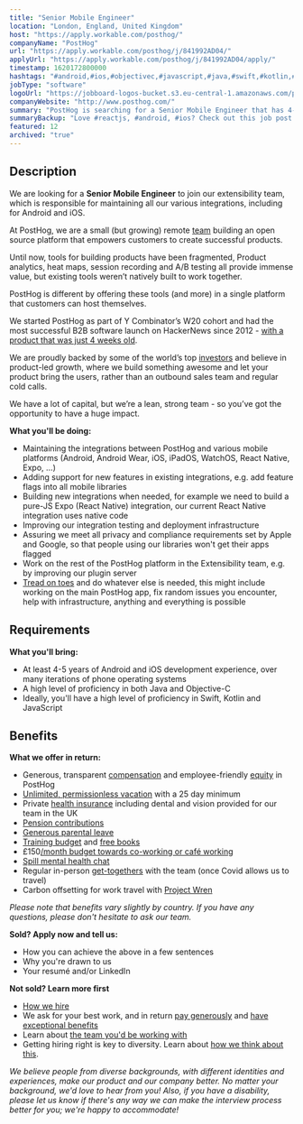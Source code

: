 ```yaml
---
title: "Senior Mobile Engineer"
location: "London, England, United Kingdom"
host: "https://apply.workable.com/posthog/"
companyName: "PostHog"
url: "https://apply.workable.com/posthog/j/841992AD04/"
applyUrl: "https://apply.workable.com/posthog/j/841992AD04/apply/"
timestamp: 1620172800000
hashtags: "#android,#ios,#objectivec,#javascript,#java,#swift,#kotlin,#reactjs,#macos,#operations"
jobType: "software"
logoUrl: "https://jobboard-logos-bucket.s3.eu-central-1.amazonaws.com/posthog"
companyWebsite: "http://www.posthog.com/"
summary: "PostHog is searching for a Senior Mobile Engineer that has 4-5 years of Android and iOS development experience, over many iterations of phone operating systems."
summaryBackup: "Love #reactjs, #android, #ios? Check out this job post!"
featured: 12
archived: "true"
---
```


## Description

We are looking for a **Senior Mobile Engineer** to join our extensibility team, which is responsible for maintaining all our various integrations, including for Android and iOS.

At PostHog, we are a small (but growing) remote [team](https://posthog.com/handbook/company/team/) building an open source platform that empowers customers to create successful products.

Until now, tools for building products have been fragmented, Product analytics, heat maps, session recording and A/B testing all provide immense value, but existing tools weren’t natively built to work together.

PostHog is different by offering these tools (and more) in a single platform that customers can host themselves.

We started PostHog as part of Y Combinator’s W20 cohort and had the most successful B2B software launch on HackerNews since 2012 - [with a product that was just 4 weeks old](https://posthog.com/handbook/company/story).

We are proudly backed by some of the world’s top [investors](https://posthog.com/handbook/strategy/investors) and believe in product-led growth, where we build something awesome and let your product bring the users, rather than an outbound sales team and regular cold calls.

We have a lot of capital, but we’re a lean, strong team - so you’ve got the opportunity to have a huge impact.

**What you'll be doing:**

*   Maintaining the integrations between PostHog and various mobile platforms (Android, Android Wear, iOS, iPadOS, WatchOS, React Native, Expo, ...)
*   Adding support for new features in existing integrations, e.g. add feature flags into all mobile libraries
*   Building new integrations when needed, for example we need to build a pure-JS Expo (React Native) integration, our current React Native integration uses native code
*   Improving our integration testing and deployment infrastructure
*   Assuring we meet all privacy and compliance requirements set by Apple and Google, so that people using our libraries won't get their apps flagged
*   Work on the rest of the PostHog platform in the Extensibility team, e.g. by improving our plugin server
*   [Tread on toes](https://posthog.com/handbook/company/values#tread-on-toes) and do whatever else is needed, this might include working on the main PostHog app, fix random issues you encounter, help with infrastructure, anything and everything is possible

## Requirements

**What you'll bring:**

*   At least 4-5 years of Android and iOS development experience, over many iterations of phone operating systems
*   A high level of proficiency in both Java and Objective-C
*   Ideally, you'll have a high level of proficiency in Swift, Kotlin and JavaScript

## Benefits

**What we offer in return:**

*   Generous, transparent [compensation](https://posthog.com/handbook/people/compensation) and employee-friendly [equity](https://posthog.com/handbook/people/compensation) in PostHog
*   [Unlimited, permissionless vacation](https://posthog.com/handbook/people/time-off) with a 25 day minimum
*   Private [health insurance](https://posthog.com/careers#benefits) including dental and vision provided for our team in the UK
*   [Pension contributions](https://posthog.com/careers)
*   [Generous parental leave](https://posthog.com/handbook/people/time-off)
*   [Training budget](https://posthog.com/handbook/people/training) and [free books](https://posthog.com/handbook/people/training)
*   £150[/month budget towards co-working or café working](https://posthog.com/handbook/people/spending-money#work-space)
*   [Spill mental health chat](https://posthog.com/careers)
*   Regular in-person [get-togethers](https://posthog.com/careers#benefits) with the team (once Covid allows us to travel)
*   Carbon offsetting for work travel with [Project Wren](https://www.wren.co/)

_Please note that benefits vary slightly by country. If you have any questions, please don't hesitate to ask our team._

**Sold? Apply now and tell us:**

*   How you can achieve the above in a few sentences
*   Why you're drawn to us
*   Your resumé and/or LinkedIn

**Not sold? Learn more first**

*   [How we hire](https://posthog.com/handbook/people/hiring-process)
*   We ask for your best work, and in return [pay generously](https://posthog.com/handbook/people/compensation) and [have exceptional benefits](https://posthog.com/careers#benefits)
*   Learn about [the team you'd be working with](https://posthog.com/handbook/company/team)
*   Getting hiring right is key to diversity. Learn about [how we think about this](https://posthog.com/handbook/company/diversity).

_We believe people from diverse backgrounds, with different identities and experiences, make our product and our company better. No matter your background, we'd love to hear from you! Also, if you have a disability, please let us know if there's any way we can make the interview process better for you; we're happy to accommodate!_
